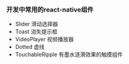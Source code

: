### 开发中常用的react-native组件

* Slider 滑动选择器
* Toast 消失提示框
* VideoPlayer 视频播放器
* Dotted 虚线
* TouchableRipple 有墨水涟漪效果的触摸组件